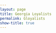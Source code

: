 ```yaml
---
layout: page
title: Georgia Loyalists
permalink: Gloyalists
show-title: true
---
```


<!-- Load ArcGIS Web Components (only once) -->
<script type="module" src="https://js.arcgis.com/embeddable-components/4.32/arcgis-embeddable-components.esm.js"></script>

<style>
  html, body {
    margin: 0;
    padding: 0;
    min-height: 100%;
  }

  .map-section {
    width: 100%;
    display: flex;
    flex-direction: column;
    align-items: center;
    gap: 40px;
    padding: 60px 0;
    box-sizing: border-box;
  }

  arcgis-embedded-map {
    width: 90vw;
    height: 45vh;
    max-width: 1200px;
    border: none;
  }
</style>

<div class="map-section">
  <!-- First ArcGIS Map -->
  <arcgis-embedded-map 
    item-id="3a94c18237ef410b9f139bc08310136b" 
    theme="light" 
    portal-url="https://bostoncollege.maps.arcgis.com">
  </arcgis-embedded-map>

  <!-- Second ArcGIS Map -->
  <arcgis-embedded-map 
    item-id="79f3c93b50e34accb9f5fa62bf724aa6" 
    theme="light" 
    portal-url="https://bostoncollege.maps.arcgis.com">
  </arcgis-embedded-map>
</div>
